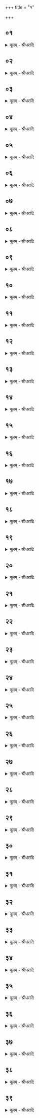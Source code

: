 +++
title = "१"

+++


## ०१
<details><summary>मूलम् - श्रीधरादि</summary>

सू᳘र्य्यो ह वा᳘ ऽअग्निहोत्र᳘म्॥  
तद्य᳘देत᳘स्या ऽअ᳘ग्न आ᳘हुतेरुदैत्त᳘स्मात्सू᳘र्य्यो ऽअग्निहोत्र᳘म्॥
</details>

## ०२
<details><summary>मूलम् - श्रीधरादि</summary>

(ᳫँ᳭) स य᳘त्सायम᳘स्तमिते जुहो᳘ति॥  
य᳘ इदं त᳘स्मिन्निह सति᳘ जुहवानीत्य᳘थ य᳘त्प्रातरनुदिते जुहो᳘ति य᳘ ऽइदं त᳘स्मिन्निह᳘ सति᳘ जुहवानी᳘ति त᳘स्माद्वै सू᳘र्य्यो ऽग्निहोत्रमि᳘त्याहुः॥ [शतम् १०००]
</details>

## ०३
<details><summary>मूलम् - श्रीधरादि</summary>

(र᳘) अ᳘थ य᳘दस्तमे᳘ति॥  
त᳘दग्ना᳘वेव यो᳘नौ ग᳘र्भो भूत्वा प्र᳘विशति तं ग᳘र्भं भ᳘वन्तमिमाः स᳘र्व्वाः प्रजा अ᳘नुग᳘र्भा भवन्तीलिता हि᳘ शेरे᳘ सञ्जानाना ऽअ᳘थ यद्रा᳘त्रिस्तिर᳘ ऽए᳘वैत᳘त्करो᳘ति तिर᳘ ऽइव हि ग᳘र्भाः॥
</details>

## ०४
<details><summary>मूलम् - श्रीधरादि</summary>

स य᳘त्सायम᳘स्तमिते जुहो᳘ति॥  
ग᳘र्भमेवैतत्स᳘न्तमभिजुहो᳘ति ग᳘र्भᳫँ᳭ स᳘न्तमभि᳘करोति स यद्गर्भᳫँ᳭ स᳘न्तमभिजुहोति त᳘स्मादिमे ग᳘र्भा अ᳘नश्नन्तो जीवन्ति॥
</details>

## ०५
<details><summary>मूलम् - श्रीधरादि</summary>

(न्त्य᳘) अ᳘थ य᳘त्प्रातर᳘नुदिते जुहो᳘ति॥  
प्र᳘जनयत्ये᳘वैनमेत᳘त्सो ऽयं ते᳘जो भूत्वा व्विभ्रा᳘जमान ऽउदेति श᳘श्वद्ध वै नो᳘दियाद्य᳘दस्मिन्नेतामा᳘हुतिं न᳘ जुहुयात्त᳘स्माद्वा ऽएतामा᳘हुतिं जुहोति॥
</details>

## ०६
<details><summary>मूलम् - श्रीधरादि</summary>

स यथा᳘ ऽहिस्त्वचो᳘ निर्मुच्ये᳘त॥  
(तै) एवᳫँ᳭ रा᳘त्रेः पाप्मनो नि᳘र्मुच्यते य᳘था ह वा ऽअ᳘हिस्त्वचो᳘ निर्मुच्ये᳘तैवᳫँ᳭ स᳘र्व्वस्मात्पाप्म᳘नो नि᳘र्मुच्यते य᳘ ऽएवं᳘ व्विद्वा᳘नग्निहोत्रं᳘ जुहोति त᳘देत᳘स्यैवा᳘नु प्र᳘जातिमिमाः स᳘र्व्वाः प्रजा ऽअ᳘नु प्र᳘जायन्ते व्वि हि᳘ सृज्य᳘न्ते यथार्थम्॥
</details>

## ०७
<details><summary>मूलम् - श्रीधरादि</summary>

(ᳫँ᳭) स यः᳘ पु᳘रा ऽऽदित्य᳘स्यास्तमया᳘त्॥  
(दा) आहवनी᳘यमुद्ध᳘रत्येते वै व्वि᳘श्वे देवा᳘ रश्मयो᳘ यो ऽथ यत्प᳘रं भाः᳘ प्रजा᳘पतिर्व्वा स ऽइ᳘न्द्रो वै त᳘दु ह वै व्वि᳘श्वे देवा᳘ अग्निहोत्रं जु᳘ह्वतो गृहाना᳘गच्छन्ति स यस्या᳘नुद्धृतमाग᳘च्छन्ति त᳘स्माद्देवा᳘ ऽअपप्र᳘यन्ति तद्वा᳘ ऽअस्मै त᳘द्व्यृध्यते य᳘स्माद्देवा᳘ अपप्रय᳘न्ति तस्या᳘नु व्यृद्धिं य᳘श्च व्वे᳘द य᳘श्च ना᳘नुद्धृतमभ्य᳘स्तमगादि᳘त्याहुः॥
</details>

## ०८
<details><summary>मूलम् - श्रीधरादि</summary>

(र᳘) अ᳘थ यः᳘ पु᳘रा ऽऽदित्य᳘स्यास्तमया᳘त्॥  
(दा) आहवनी᳘यमुद्ध᳘रति य᳘था श्रे᳘यस्यागमिष्य᳘त्यावसथेनो᳘प कॢप्तेनोपासीतैवं तत्स यस्यो᳘द्धृतमागच्छन्ति त᳘स्याहवनी᳘यं प्र᳘विशन्ति त᳘स्याहवनी᳘ये नि᳘विशन्ते॥
</details>

## ०९
<details><summary>मूलम् - श्रीधरादि</summary>

स य᳘त्सायम᳘स्तमिते जुहो᳘ति॥  
(त्य) अग्ना᳘वे᳘वैभ्य ऽएतत्प्र᳘विष्टेभ्यो जुहोत्य᳘थ य᳘त्प्रातर᳘नुदिते जुहोत्य᳘प्रेतेभ्य ऽए᳘वैभ्य ऽएत᳘ज्जुहोति त᳘स्मादुदितहोमि᳘नां व्वि᳘च्छिन्नमग्निहोत्रं᳘ मन्यामह ऽइ᳘ति ह स्माहा᳘सुरिर्य᳘था शून्यमावसथ᳘माह᳘रेदेवं तदि᳘ति॥
</details>

## १०
<details><summary>मूलम् - श्रीधरादि</summary>

द्वयं वा᳘ ऽइदं जी᳘वनम्॥  
(म्मू) मूलि᳘ चै᳘वामूलं᳘ च त᳘दुभ᳘यं देवा᳘नाᳫँ᳭ स᳘न्मनु᳘ष्या ऽउ᳘पजीवन्ति पश᳘वो मूला ओ᳘षधयो मूलि᳘न्यस्ते᳘ पश᳘वो मूला ओ᳘षधीर्मूलि᳘नीर्ज᳘ग्ध्वापः᳘ पीत्वा त᳘त एष र᳘सः स᳘म्भवति॥
</details>

## ११
<details><summary>मूलम् - श्रीधरादि</summary>

स य᳘त्सायम᳘स्तमिते जुहो᳘ति॥  
(त्य) अस्य र᳘सस्य जी᳘वनस्य देवे᳘भ्यो जुहवानि य᳘देषामिदᳫँ᳭ स᳘दुपजी᳘वाम ऽइ᳘ति स यत्त᳘तो रा᳘त्र्या᳘श्ना᳘ति हुतोच्छिष्ट᳘मेव त᳘न्निर᳘वत्तबल्यश्नाति हुतोच्छिष्ट᳘स्य᳘ ह्ये᳘वाग्निहोत्रं जुह्वदशिता॥
</details>

## १२
<details><summary>मूलम् - श्रीधरादि</summary>

(ता᳘थ) अ᳘थ य᳘त्प्रातर᳘नुदिते जुहो᳘ति॥  
(त्य) अस्य र᳘सस्य जी᳘वनस्य देवे᳘भ्यो जुहवानि य᳘देषामिदᳫँ᳭ स᳘दुपजी᳘वाम इ᳘ति स यत्ततो᳘ ऽह्नाश्ना᳘ति हुतोच्छिष्ट᳘मेव त᳘न्निर᳘वत्तबल्यश्नाति हुतोच्छिष्ट᳘स्य᳘ ह्ये᳘वाग्निहोत्रं जु᳘ह्वदशिता᳘॥
</details>

## १३
<details><summary>मूलम् - श्रीधरादि</summary>

त᳘दाहुः॥  
स᳘मे᳘वान्ये᳘ यज्ञास्ति᳘ष्ठन्ते ऽग्निहोत्र᳘मेव न स᳘न्तिष्ठते᳘ ऽपि द्वा᳘दशसंव्वत्सरम᳘न्तवदेवा᳘थैत᳘दे᳘वानन्त᳘ᳫँ᳭ सायᳫँ᳭ हि᳘ हुत्वा व्वे᳘द प्रात᳘र्होष्यामी᳘ति प्रात᳘र्हुत्वा᳘ व्वेद पु᳘नः साय᳘ᳫँ᳘ होष्यामी᳘ति तदेत᳘द᳘नुपस्थितमग्निहोत्रं तस्या᳘नुपस्थितिमन्व᳘नुपस्थिता ऽइमाः᳘ प्रजाः प्र᳘जायन्ते᳘ ऽनुपस्थितो ह वै᳘ श्रिया᳘ प्रज᳘या प्र᳘जायते य᳘ ऽएव᳘मेतद᳘नुपस्थितमग्निहोत्रं व्वे᳘द॥
</details>

## १४
<details><summary>मूलम् - श्रीधरादि</summary>

त᳘द्दुग्ध्वा᳘धिश्रयति॥  
शृत᳘मसदि᳘ति त᳘दाहुर्यर्ह्यु᳘दन्तं त᳘र्हि जुहुयादि᳘ति तद्वै नो᳘दन्तं कुर्यादु᳘प ह दहेद्यदु᳘दन्तं कुर्याद᳘प्रजज्ञि वै रे᳘त ऽउ᳘पदग्धं त᳘स्मान्नो᳘दन्तं कुर्यात्॥
</details>

## १५
<details><summary>मूलम् - श्रीधरादि</summary>

(द) अधिश्रि᳘त्यैव᳘ जुहुयात्॥  
(द्य᳘) य᳘न्न्वे᳘वैत᳘दग्ने रे᳘तस्ते᳘न᳘ न्वेव᳘ शृतं य᳘द्वेनदग्ना᳘वधिश्र᳘यन्ति ते᳘नो ऽएव᳘ शृतं त᳘स्मादधिश्रि᳘त्यैव᳘ जुहुयात्॥
</details>

## १६
<details><summary>मूलम् - श्रीधरादि</summary>

(त्त) तद᳘वज्योतयति॥  
शृतं᳘ व्वेदानीत्य᳘थापः᳘ प्रत्या᳘नयति शा᳘न्त्यै᳘ न्वेव र᳘सस्यो चैव᳘ सर्व्वत्वा᳘येदᳫँ᳭ हि᳘ यदा व्व᳘र्षत्यथौ᳘षध᳘यो जायन्त ऽओ᳘षधीर्ज᳘ग्ध्वापः पीत्वा त᳘त एष र᳘सः स᳘म्भवति त᳘स्मादु र᳘सस्यो चैव᳘ सर्व्वत्वा᳘य त᳘स्माद्य᳘द्येनं क्षीरं के᳘वलं पा᳘ने ऽभ्याभ᳘वेदुदस्तोकमा᳘श्चोतयितवै᳘ ब्रूयाच्छा᳘न्त्यै᳘ न्वेव र᳘सस्यो चैव᳘ सर्व्वत्वाय॥
</details>

## १७
<details><summary>मूलम् - श्रीधरादि</summary>

(या᳘थ) अ᳘थ चतुरु᳘न्नयति॥  
चतुर्द्धा व्विहित᳘ᳫँ᳘ हीदं पयो᳘ ऽथ समि᳘धमादा᳘योदा᳘द्रवति समिद्धहोमा᳘यैव सो᳘ ऽनुपसाद्य पू᳘र्व्वामा᳘हुतिं जुहोति स य᳘दुपसाद᳘येद्य᳘था य᳘स्मा ऽअ᳘शनमाहरिष्यन्त्स्यात्त᳘दन्तरा᳘ निदध्या᳘देवं तद᳘थ यद᳘नुपसाद्य य᳘था य᳘स्मा ऽअ᳘शनमाह᳘रेत्त᳘स्मा ऽआत्दृ᳘त्यै᳘वोपनिदध्या᳘देवं त᳘दुपसाद्यो᳘त्तरां᳘ ना᳘नावीर्ये ऽए᳘वैने ऽएत᳘त्करोति म᳘नश्च ह वै व्वा᳘क्चैते ऽआ᳘हुति तन्म᳘नश्चै᳘वैतद्वा᳘चं च व्या᳘वर्तयति त᳘स्मादिदं म᳘नश्च व्वा᳘क्च समान᳘मेव सन्ना᳘नेव॥
</details>

## १८
<details><summary>मूलम् - श्रीधरादि</summary>

स वै द्वि᳘रग्नौ᳘ जुहोति॥  
द्विरु᳘पमार्ष्टि᳘ द्विः प्रा᳘श्नाति चतुरु᳘न्नयति तद्द᳘श द᳘शाक्ष᳘रा वै᳘ व्विरा᳘ड् विराड् वै यज्ञस्त᳘द्विरा᳘जमे᳘वैत᳘द्यज्ञ᳘मभिस᳘म्पादयति॥
</details>

## १९
<details><summary>मूलम् - श्रीधरादि</summary>

स य᳘दग्नौ᳘ जुहो᳘ति॥  
त᳘द्देवे᳘षु जुहोति त᳘स्माद्देवाः᳘ सन्त्य᳘थ य᳘दुपमा᳘र्ष्टि त᳘त्पितृ᳘षु चौ᳘षधीषु च जुहोति त᳘स्मात्पित᳘रश्चौ᳘षधयश्च सन्त्य᳘थ य᳘द्धुत्वा᳘ प्राश्ना᳘ति त᳘न्मनु᳘ष्येषु जुहोति त᳘स्मान्मनु᳘ष्याः सन्ति॥
</details>

## २०
<details><summary>मूलम् - श्रीधरादि</summary>

या वै᳘ प्रजा᳘ यज्ञे᳘ ऽनन्वाभक्ताः॥  
प᳘राभूता वै ता एव᳘मे᳘वैतद्या᳘ ऽइमाः᳘ प्रजा अ᳘पराभूतास्ता᳘ यज्ञमुख ऽआ᳘भजति ते᳘नो ह पश᳘वो ऽन्वा᳘भक्ता य᳘न्मनु᳘ष्यान᳘नु पश᳘वः॥
</details>

## २१
<details><summary>मूलम् - श्रीधरादि</summary>

त᳘दु होवाच या᳘ज्ञवल्क्यः᳘॥  
(ल्क्यो᳘) न वै᳘ यज्ञ᳘ इव म᳘न्तवै᳘ पाकयज्ञ᳘ ऽइ᳘व वा ऽइतीदᳫँ᳭ हि य᳘दन्यस्मिन्यज्ञे᳘ स्रुच्य᳘वद्यति स᳘र्वं त᳘दग्नौ᳘ जुहोत्य᳘थैत᳘दग्नौ᳘ हु᳘त्वोत्सृप्याचामति नि᳘र्लेढि त᳘दस्य᳘ पाकयज्ञ᳘स्येवे᳘ति त᳘दस्य त᳘त्पश᳘व्यᳫँ᳭ रूपं᳘ पश᳘व्यो हि᳘ पाकयज्ञः᳘॥
</details>

## २२
<details><summary>मूलम् - श्रीधरादि</summary>

सैषै᳘काहुति᳘रेवा᳘ग्रे॥  
या᳘मेवामूं᳘ प्रजा᳘पतिर᳘जुहोद᳘थ य᳘देत᳘ ऽएत᳘त्प᳘श्चेवा᳘ध्रियन्ताग्नि᳘र्यो ऽयं प᳘वते सू᳘र्य्यस्त᳘स्मादेषा᳘ द्वितीया᳘हुतिर्हूयते॥
</details>

## २३
<details><summary>मूलम् - श्रीधरादि</summary>

सा या पूर्वा᳘हुतिः᳘॥  
साग्निहोत्र᳘स्य देव᳘ता त᳘स्मात्त᳘स्यै जुहोत्य᳘थ यो᳘त्तरा स्विष्टकृद्भाजन᳘मेव सा त᳘स्मात्ता᳘मुत्तरार्द्धे जुहोत्येषा हि दि᳘क् स्विष्टकृतस्त᳘न्मिथुना᳘यैवैषा᳘ द्वितीया᳘हुतिर्हूयते द्वन्द्वᳫँ᳭ हि मिथुनं᳘ प्रज᳘ननम्॥
</details>

## २४
<details><summary>मूलम् - श्रीधरादि</summary>

त᳘द्द्वय᳘मे᳘वैते ऽआ᳘हुती॥  
भूतं᳘ चैव᳘ भविष्य᳘च्च जातं᳘ च जनिष्यमाणं चा᳘गतं चा᳘शा चाद्य᳘ च श्व᳘श्च त᳘द्द्वय᳘मेवा᳘नु᳘॥
</details>

## २५
<details><summary>मूलम् - श्रीधरादि</summary>

(न्वा᳘) आ᳘त्मैव᳘ भूत᳘म्॥  
(म) अद्धा हि तद्य᳘द्भू᳘त᳘म᳘द्धो तद्य᳘दात्मा᳘ प्र᳘जैव᳘ भविष्यद᳘नद्धा हि तद्य᳘द्भविष्यद᳘नद्धो तद्य᳘त्प्र᳘जा᳘॥
</details>

## २६
<details><summary>मूलम् - श्रीधरादि</summary>

(जा᳘ ऽऽत्मै) आ᳘त्मैव᳘ जात᳘म्॥  
(म) अद्धा हि तद्य᳘ज्जातमद्धो तद्य᳘दात्मा᳘ प्र᳘जैव᳘ जनिष्य᳘माणम᳘नद्धा हि तद्य᳘ज्जनिष्य᳘माणमनद्धो तद्य᳘त्प्र᳘जा᳘॥
</details>

## २७
<details><summary>मूलम् - श्रीधरादि</summary>

(जा᳘ ऽऽत्मै) आ᳘त्मैवा᳘गतम्॥  
(म) अद्धा हि तद्यदा᳘गतम᳘द्धो तद्य᳘दात्मा᳘ प्र᳘जैवाशा᳘नद्धा हि तद्य᳘दाशा᳘नद्धो तद्य᳘त्प्र᳘जा᳘॥
</details>

## २८
<details><summary>मूलम् - श्रीधरादि</summary>

(जा᳘ ऽऽत्मै) आ᳘त्मै᳘वा᳘द्य॥  
(द्या) अद्धा हि तद्यद᳘द्या᳘द्धो तद्य᳘दात्मा᳘ प्र᳘जैव श्वो᳘ ऽनद्धा हि तद्यछ्वो᳘ ऽनद्धो तद्य᳘त्प्रजा॥
</details>

## २९
<details><summary>मूलम् - श्रीधरादि</summary>

सा या पूर्वाहुतिः᳘॥  
सात्मा᳘नमभि᳘हूयते तां म᳘न्त्रेण जुहोत्यद्धा हि तद्यन्म᳘न्त्रो᳘ ऽद्धो तद्य᳘दात्मा᳘ ऽथ यो᳘त्तरा सा᳘ प्रजा᳘मभिहूयते तां᳘ तूष्णीं᳘ जुहोत्य᳘नद्धा हि तद्य᳘त्तूष्णीम᳘नद्धो तद्य᳘त्प्रजा॥
</details>

## ३०
<details><summary>मूलम् - श्रीधरादि</summary>

स᳘ जुहोति॥  
(त्य) अग्निर्ज्यो᳘तिर्ज्यो᳘तिरग्निः स्वाहेत्य᳘थ प्रातः सू᳘र्यो ज्यो᳘तिर्ज्यो᳘तिः सू᳘र्यः स्वाहे᳘ति त᳘त्सत्ये᳘नैव᳘ हूयते यदा᳘ ह्येव सू᳘र्यो ऽस्तमेत्य᳘थाग्निर्ज्यो᳘तिर्यदा सू᳘र्य ऽउदेत्य᳘थ सू᳘र्यो ज्यो᳘तिर्यद्वै सत्ये᳘न हूय᳘ते त᳘द्देवा᳘न्गच्छति॥
</details>

## ३१
<details><summary>मूलम् - श्रीधरादि</summary>

त᳘दु हैत᳘देवा᳘रुणये ब्रह्मवर्च्चस᳘कामाय तक्षा᳘नूवाचाग्निर्व्व᳘र्चो ज्यो᳘तिर्व्व᳘र्च्चः सू᳘र्यो व्व᳘र्चो ज्यो᳘तिर्व्व᳘र्च्च ऽइति ब्रह्मवर्चसी᳘ हैव᳘ भवति य᳘ ऽएवं᳘ विद्वा᳘नग्निहोत्रं᳘ जुहो᳘ति॥
</details>

## ३२
<details><summary>मूलम् - श्रीधरादि</summary>

तद्व᳘स्त्येव᳘ प्रज᳘ननस्येव रूप᳘म्॥  
(म) अग्निर्ज्यो᳘तिर्ज्यो᳘तिरग्निः स्वाहे᳘ति त᳘दुभय᳘तो ज्यो᳘ती रे᳘तो देव᳘तया प᳘रिगृह्णात्युभयतः परिगृहीतं वै रे᳘तः प्र᳘जायते त᳘दुभय᳘त ऽए᳘वैत᳘त्परिगृ᳘ह्य प्र᳘जनयति॥
</details>

## ३३
<details><summary>मूलम् - श्रीधरादि</summary>

(त्य) अ᳘थ प्रातः॥  
सू᳘र्यो ज्यो᳘तिर्ज्योतिः सू᳘र्यः स्वाहे᳘ति त᳘दुभय᳘तो ज्यो᳘ती रे᳘तो देवत᳘या प᳘रिगृह्णात्युभयतःपरिगृहीतं वै रे᳘तः प्र᳘जायते त᳘दुभय᳘त ए᳘वैत᳘त्परिगृह्य प्र᳘जनयति त᳘त्प्रज᳘ननस्य रूपम्॥
</details>

## ३४
<details><summary>मूलम् - श्रीधरादि</summary>

त᳘दु होवाच जीवलश्चै᳘लकिः॥  
(र्ग᳘) ग᳘र्भमेवा᳘रुणिः करो᳘ति न प्र᳘जनयती᳘ति स᳘ ऽएते᳘नैव᳘ सायं᳘ जुहुयात्॥
</details>

## ३५
<details><summary>मूलम् - श्रीधरादि</summary>

(द᳘) अ᳘थ प्रातः॥  
(र्ज्यो᳘) ज्यो᳘तिः सूर्यः सू᳘र्यो ज्योतिः स्वाहे᳘ति त᳘द्बहिर्द्धा ज्यो᳘ती रे᳘तो देवत᳘या करोति बहिर्द्धा वै रे᳘तः प्र᳘जातं भवति त᳘देनत्प्र᳘जनयति॥
</details>

## ३६
<details><summary>मूलम् - श्रीधरादि</summary>

त᳘दाहुः॥  
(र) अग्ना᳘वे᳘वैत᳘त्सायᳫँ᳭ सू᳘र्यं जुहो᳘ति सू᳘र्ये प्रात᳘रग्निमि᳘ति तद्वै त᳘दुदितहोमि᳘नामेव᳘ यदा᳘ ह्येव सू᳘र्यो ऽस्तमेत्य᳘थाग्निर्ज्यो᳘तिर्यदा सूर्य उदेत्य᳘थ सू᳘र्यो ज्यो᳘ति᳘र्नास्य सा᳘ परिच᳘क्षेय᳘मेव᳘ परिचक्षा यत्त᳘स्यै᳘ नाद्धा᳘ देव᳘तायै हूय᳘ते᳘ या ऽग्निहोत्र᳘स्य देव᳘ता ऽग्निर्ज्यो᳘तिर्ज्यो᳘तिरग्निः स्वाहे᳘ति त᳘त्र᳘ नाग्न᳘ये स्वाहेत्य᳘थ प्रातः सू᳘र्यो ज्यो᳘तिर्ज्यो᳘तिः सू᳘र्यः स्वाहे᳘ति त᳘त्र न सू᳘र्याय स्वाहे᳘ति॥
</details>

## ३७
<details><summary>मूलम् - श्रीधरादि</summary>

(त्य) अने᳘नैव᳘ जुहुयात्॥  
(त्स) सजू᳘र्देवे᳘न सवित्रे᳘ति त᳘त्सवितृम᳘त्प्रसवा᳘य सजू रात्र्ये᳘न्द्रवत्ये᳘ति तद्रा᳘त्र्या मिथुनं᳘ करोति से᳘न्द्रं करोती᳘न्द्रो हि यज्ञ᳘स्य देव᳘ता जुषाणो᳘ ऽअग्नि᳘र्व्वेतु स्वाहे᳘ति त᳘दग्न᳘ये प्रत्य᳘क्षं जुहोति॥
</details>

## ३८
<details><summary>मूलम् - श्रीधरादि</summary>

(त्य᳘) अ᳘थ प्रातः᳘॥  
सजू᳘र्देवे᳘न सवित्रे᳘ति त᳘त्सवितृम᳘त्प्रसवा᳘य सजू᳘रुषसे᳘न्द्रवत्येत्यह्नेति वा तद᳘ह्ना वोष᳘सा वा मिथुनं᳘ करोति से᳘न्द्रं करोती᳘न्द्रो हि᳘ यज्ञ᳘स्य देव᳘ता जुषाणः सू᳘र्य्यो व्वेतु स्वाहे᳘ति तत्सू᳘र्य्याय प्रत्य᳘क्षं जुहोति त᳘स्मादेव᳘मेव᳘ जुहुयात्॥
</details>

## ३९
<details><summary>मूलम् - श्रीधरादि</summary>

(त्ते᳘) ते᳘ होचुः॥  
को᳘ न इद᳘ᳫँ᳘ होष्यती᳘ति ब्राह्मण᳘ ऽएवे᳘ति ब्रा᳘ह्मणेदं᳘ नो जुहुधी᳘ति किं᳘ मे त᳘तो भविष्यती᳘त्यग्निहोत्रोच्छिष्ट᳘मेवे᳘ति स य᳘त्स्रुचि᳘ परिशिन᳘ष्टि त᳘दग्निहोत्रोच्छिष्टम᳘थ य᳘त्स्थाल्यां य᳘था परीणहो निर्व्व᳘पेदेवं तत्त᳘स्मात्तद्य᳘ ऽएव कश्च पिबेत्तद्वै ना᳘ब्राह्मणः पिबेदग्नौ᳘ ह्यधिश्र᳘यन्ति त᳘स्मान्नाब्राह्मणः पिबेत्॥
</details>